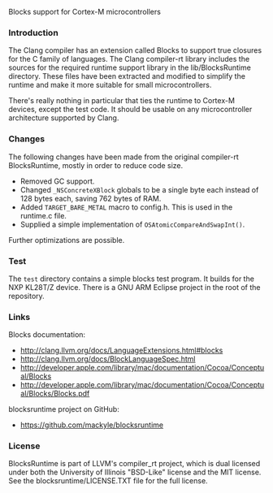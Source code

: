 Blocks support for Cortex-M microcontrollers

### Introduction

The Clang compiler has an extension called Blocks to support true closures for the C family of
languages. The Clang compiler-rt library includes the sources for the required runtime support
library in the lib/BlocksRuntime directory. These files have been extracted and modified to simplify
the runtime and make it more suitable for small microcontrollers.

There's really nothing in particular that ties the runtime to Cortex-M devices, except the test code.
It should be usable on any microcontroller architecture supported by Clang.

### Changes

The following changes have been made from the original compiler-rt BlocksRuntime, mostly in order to
reduce code size.

- Removed GC support.
- Changed `_NSConcreteXBlock` globals to be a single byte each instead of 128 bytes each, saving 762 bytes of RAM.
- Added `TARGET_BARE_METAL` macro to config.h. This is used in the runtime.c file.
- Supplied a simple implementation of `OSAtomicCompareAndSwapInt()`.

Further optimizations are possible.


### Test

The `test` directory contains a simple blocks test program. It builds for the NXP KL28T/Z device. There is a GNU ARM Eclipse project in the root of the repository.


### Links

Blocks documentation:
- http://clang.llvm.org/docs/LanguageExtensions.html#blocks
- http://clang.llvm.org/docs/BlockLanguageSpec.html
- http://developer.apple.com/library/mac/documentation/Cocoa/Conceptual/Blocks
- http://developer.apple.com/library/mac/documentation/Cocoa/Conceptual/Blocks/Blocks.pdf

blocksruntime project on GitHub:
- https://github.com/mackyle/blocksruntime


### License

BlocksRuntime is part of LLVM's compiler_rt project, which is dual licensed under both the University of Illinois
"BSD-Like" license and the MIT license. See the blocksruntime/LICENSE.TXT file for the full license.

